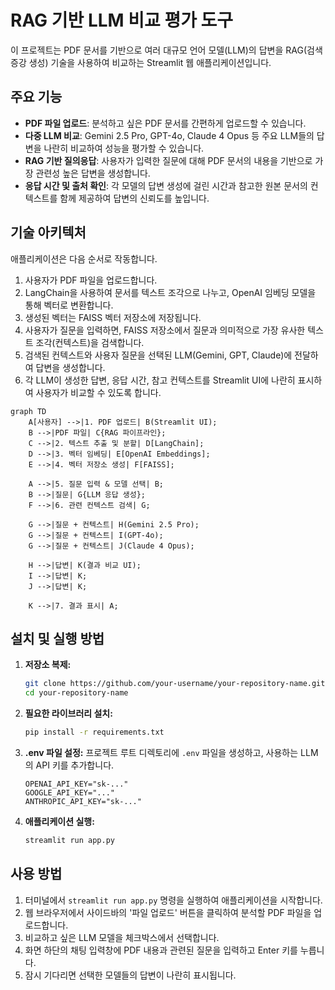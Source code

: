 # RAG 기반 LLM 비교 평가 도구

이 프로젝트는 PDF 문서를 기반으로 여러 대규모 언어 모델(LLM)의 답변을 RAG(검색 증강 생성) 기술을 사용하여 비교하는 Streamlit 웹 애플리케이션입니다.

## 주요 기능

- **PDF 파일 업로드**: 분석하고 싶은 PDF 문서를 간편하게 업로드할 수 있습니다.
- **다중 LLM 비교**: Gemini 2.5 Pro, GPT-4o, Claude 4 Opus 등 주요 LLM들의 답변을 나란히 비교하여 성능을 평가할 수 있습니다.
- **RAG 기반 질의응답**: 사용자가 입력한 질문에 대해 PDF 문서의 내용을 기반으로 가장 관련성 높은 답변을 생성합니다.
- **응답 시간 및 출처 확인**: 각 모델의 답변 생성에 걸린 시간과 참고한 원본 문서의 컨텍스트를 함께 제공하여 답변의 신뢰도를 높입니다.

## 기술 아키텍처

애플리케이션은 다음 순서로 작동합니다.

1.  사용자가 PDF 파일을 업로드합니다.
2.  LangChain을 사용하여 문서를 텍스트 조각으로 나누고, OpenAI 임베딩 모델을 통해 벡터로 변환합니다.
3.  생성된 벡터는 FAISS 벡터 저장소에 저장됩니다.
4.  사용자가 질문을 입력하면, FAISS 저장소에서 질문과 의미적으로 가장 유사한 텍스트 조각(컨텍스트)을 검색합니다.
5.  검색된 컨텍스트와 사용자 질문을 선택된 LLM(Gemini, GPT, Claude)에 전달하여 답변을 생성합니다.
6.  각 LLM이 생성한 답변, 응답 시간, 참고 컨텍스트를 Streamlit UI에 나란히 표시하여 사용자가 비교할 수 있도록 합니다.

```mermaid
graph TD
    A[사용자] -->|1. PDF 업로드| B(Streamlit UI);
    B -->|PDF 파일| C{RAG 파이프라인};
    C -->|2. 텍스트 추출 및 분할| D[LangChain];
    D -->|3. 벡터 임베딩| E[OpenAI Embeddings];
    E -->|4. 벡터 저장소 생성| F[FAISS];
    
    A -->|5. 질문 입력 & 모델 선택| B;
    B -->|질문| G{LLM 응답 생성};
    F -->|6. 관련 컨텍스트 검색| G;
    
    G -->|질문 + 컨텍스트| H(Gemini 2.5 Pro);
    G -->|질문 + 컨텍스트| I(GPT-4o);
    G -->|질문 + 컨텍스트| J(Claude 4 Opus);
    
    H -->|답변| K(결과 비교 UI);
    I -->|답변| K;
    J -->|답변| K;
    
    K -->|7. 결과 표시| A;
```

## 설치 및 실행 방법

1.  **저장소 복제:**
    ```bash
    git clone https://github.com/your-username/your-repository-name.git
    cd your-repository-name
    ```

2.  **필요한 라이브러리 설치:**
    ```bash
    pip install -r requirements.txt
    ```

3.  **.env 파일 설정:**
    프로젝트 루트 디렉토리에 `.env` 파일을 생성하고, 사용하는 LLM의 API 키를 추가합니다.
    ```
    OPENAI_API_KEY="sk-..."
    GOOGLE_API_KEY="..."
    ANTHROPIC_API_KEY="sk-..."
    ```

4.  **애플리케이션 실행:**
    ```bash
    streamlit run app.py
    ```

## 사용 방법

1.  터미널에서 `streamlit run app.py` 명령을 실행하여 애플리케이션을 시작합니다.
2.  웹 브라우저에서 사이드바의 '파일 업로드' 버튼을 클릭하여 분석할 PDF 파일을 업로드합니다.
3.  비교하고 싶은 LLM 모델을 체크박스에서 선택합니다.
4.  화면 하단의 채팅 입력창에 PDF 내용과 관련된 질문을 입력하고 Enter 키를 누릅니다.
5.  잠시 기다리면 선택한 모델들의 답변이 나란히 표시됩니다.